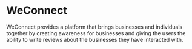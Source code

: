 # WeConnect
WeConnect provides a platform that brings businesses and individuals together by creating awareness for businesses and giving the users the ability to write reviews about the businesses they have interacted with. 
